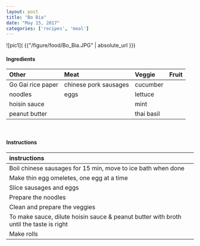 ```yaml
---
layout: post
title: "Bo Bia"
date: "May 15, 2017"
categories: ['recipes', 'meal']
---
```




![pic1]( {{"/figure/food/Bo_Bia.JPG" | absolute_url }})




#### Ingredients

<table class = "presenttab">
 <thead>
  <tr>
   <th style="text-align:left;"> Other </th>
   <th style="text-align:left;"> Meat </th>
   <th style="text-align:left;"> Veggie </th>
   <th style="text-align:left;"> Fruit </th>
  </tr>
 </thead>
<tbody>
  <tr>
   <td style="text-align:left;"> Go Gai rice paper </td>
   <td style="text-align:left;"> chinese pork sausages </td>
   <td style="text-align:left;"> cucumber </td>
   <td style="text-align:left;">  </td>
  </tr>
  <tr>
   <td style="text-align:left;"> noodles </td>
   <td style="text-align:left;"> eggs </td>
   <td style="text-align:left;"> lettuce </td>
   <td style="text-align:left;">  </td>
  </tr>
  <tr>
   <td style="text-align:left;"> hoisin sauce </td>
   <td style="text-align:left;">  </td>
   <td style="text-align:left;"> mint </td>
   <td style="text-align:left;">  </td>
  </tr>
  <tr>
   <td style="text-align:left;"> peanut butter </td>
   <td style="text-align:left;">  </td>
   <td style="text-align:left;"> thai basil </td>
   <td style="text-align:left;">  </td>
  </tr>
</tbody>
</table>

<br>

#### Instructions

<table class = "presenttabnoh">
 <thead>
  <tr>
   <th style="text-align:left;"> instructions </th>
  </tr>
 </thead>
<tbody>
  <tr>
   <td style="text-align:left;"> Boil chinese sausages for 15 min, move to ice bath when done </td>
  </tr>
  <tr>
   <td style="text-align:left;"> Make thin egg omeletes, one egg at a time </td>
  </tr>
  <tr>
   <td style="text-align:left;"> Slice sausages and eggs </td>
  </tr>
  <tr>
   <td style="text-align:left;"> Prepare the noodles </td>
  </tr>
  <tr>
   <td style="text-align:left;"> Clean and prepare the veggies </td>
  </tr>
  <tr>
   <td style="text-align:left;"> To make sauce, dilute hoisin sauce &amp; peanut butter with broth until the taste is right </td>
  </tr>
  <tr>
   <td style="text-align:left;"> Make rolls </td>
  </tr>
</tbody>
</table>

